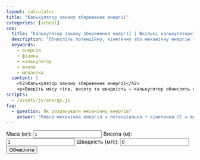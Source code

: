 ```yaml
---
layout: calculator
title: "Калькулятор закону збереження енергії"
categories: [school]
seo:
  title: "Калькулятор закону збереження енергії | Шкільні калькулятори"
  description: "Обчисліть потенційну, кінетичну або механічну енергію тіла онлайн."
  keywords:
    - енергія
    - фізика
    - калькулятор
    - школа
    - механіка
  content: |
    <h2>Калькулятор закону збереження енергії</h2>
    <p>Введіть масу тіла, висоту та швидкість — калькулятор обчислить потенційну, кінетичну та повну механічну енергію.</p>
scripts:
  - /assets/js/energy.js
faq:
  - question: Як розрахувати механічну енергію?
    answer: "Повна механічна енергія = потенціальна + кінетична (E = mgh + (mv²)/2)."
---
```


<form id="energy-form" autocomplete="off">
  <label>
    Маса (кг):
    <input type="number" id="energy-m" min="0" step="any" value="1" required>
  </label>
  <label>
    Висота (м):
    <input type="number" id="energy-h" step="any" value="1" required>
  </label>
  <label>
    Швидкість (м/с):
    <input type="number" id="energy-v" step="any" value="0" required>
  </label>
  <button type="submit">Обчислити</button>
</form>
<div id="energy-result" class="result"></div>
